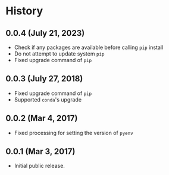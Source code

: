 # History
## 0.0.4 (July 21, 2023)
* Check if any packages are available before calling `pip` install
* Do not attempt to update system `pip`
* Fixed upgrade command of `pip`

## 0.0.3 (July 27, 2018)
* Fixed upgrade command of `pip`
* Supported `conda`'s upgrade

## 0.0.2 (Mar 4, 2017)
* Fixed processing for setting the version of `pyenv`

## 0.0.1 (Mar 3, 2017)
* Initial public release.

